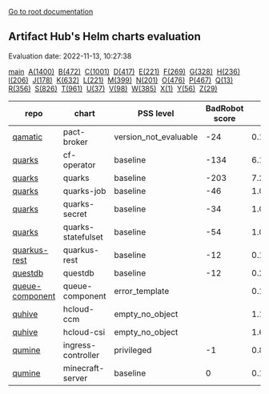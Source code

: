 [Go to root documentation](https://vicenteherrera.com/psa-checker)

## Artifact Hub's Helm charts evaluation

Evaluation date: 2022-11-13, 10:27:38

[main](./charts_levels)&nbsp; [A(1400)](./charts_levels_a)&nbsp; [B(472)](./charts_levels_b)&nbsp; [C(1001)](./charts_levels_c)&nbsp; [D(417)](./charts_levels_d)&nbsp; [E(221)](./charts_levels_e)&nbsp; [F(269)](./charts_levels_f)&nbsp; [G(328)](./charts_levels_g)&nbsp; [H(236)](./charts_levels_h)&nbsp; [I(206)](./charts_levels_i)&nbsp; [J(178)](./charts_levels_j)&nbsp; [K(632)](./charts_levels_k)&nbsp; [L(221)](./charts_levels_l)&nbsp; [M(399)](./charts_levels_m)&nbsp; [N(201)](./charts_levels_n)&nbsp; [O(476)](./charts_levels_o)&nbsp; [P(467)](./charts_levels_p)&nbsp; [Q(13)](./charts_levels_q)&nbsp; [R(356)](./charts_levels_r)&nbsp; [S(826)](./charts_levels_s)&nbsp; [T(961)](./charts_levels_t)&nbsp; [U(37)](./charts_levels_u)&nbsp; [V(98)](./charts_levels_v)&nbsp; [W(385)](./charts_levels_w)&nbsp; [X(1)](./charts_levels_x)&nbsp; [Y(56)](./charts_levels_y)&nbsp; [Z(29)](./charts_levels_z)&nbsp; 

| repo | chart | PSS level | BadRobot score | chart version | app version |
|------|------|------|------|------|------|
| [qamatic](https://qamatic.github.io/charts) | pact-broker | version_not_evaluable | -24 | 0.1.0 | 1.0 |
| [quarks](https://cloudfoundry-incubator.github.io/quarks-helm/) | cf-operator | baseline | -134 | 6.1.17+0.gec409fd7 | 6.1.17+0.gec409fd7 |
| [quarks](https://cloudfoundry-incubator.github.io/quarks-helm/) | quarks | baseline | -203 | 7.2.7+0.g3606ded | 7.2.7+0.g3606ded |
| [quarks](https://cloudfoundry-incubator.github.io/quarks-helm/) | quarks-job | baseline | -46 | 1.0.219 | 1.0.219 |
| [quarks](https://cloudfoundry-incubator.github.io/quarks-helm/) | quarks-secret | baseline | -34 | 1.0.761 | 1.0.761 |
| [quarks](https://cloudfoundry-incubator.github.io/quarks-helm/) | quarks-statefulset | baseline | -54 | 1.0.1320 | 1.0.1320 |
| [quarkus-rest](https://laminba2003.github.io/quarkus-rest-services) | quarkus-rest | baseline | -12 | 0.1.0 | 1.16.0 |
| [questdb](https://helm.questdb.io/) | questdb | baseline | -12 | 0.22.3 | 6.5.5 |
| [queue-component](https://raw.githubusercontent.com/ConductionNL/queue-component/master/api/helm/) | queue-component | error_template |  | 0.1.0 | V1.0 |
| [quhive](https://quhive.github.io/charts/) | hcloud-ccm | empty_no_object |  | 1.13.200 | v1.13.2 |
| [quhive](https://quhive.github.io/charts/) | hcloud-csi | empty_no_object |  | 1.6.6 | 1.6.0 |
| [qumine](https://qumine.github.io/charts/) | ingress-controller | privileged | -1 | 0.8.500 | v0.8.5 |
| [qumine](https://qumine.github.io/charts/) | minecraft-server | baseline | 0 | 0.1.1300 | v0.1.13 |
